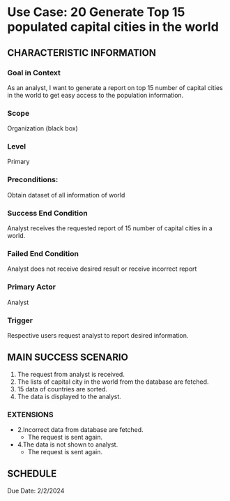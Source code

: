 
# Use Case: 20	Generate Top 15 populated capital cities in the world

## CHARACTERISTIC INFORMATION
### Goal in Context
As an analyst, I want to generate a report on top 15 number of capital cities in the world to get easy access to the population information.

### Scope
Organization (black box)
### Level
Primary
### Preconditions:
Obtain dataset of all information of world
### Success End Condition
Analyst receives the requested report of 15  number of capital cities in a world.
### Failed End Condition
Analyst does not receive desired result or receive incorrect report

### Primary Actor
Analyst
### Trigger
Respective users request analyst to report desired information.

## MAIN SUCCESS SCENARIO
1.  The request from analyst is received.
2.  The lists of capital city in the world from the database are fetched.
3.  15 data of countries are sorted.
4.  The data is displayed to the analyst.


### EXTENSIONS
- 2.Incorrect data from database are fetched.
   - The request is sent again.
- 4.The data is not shown to analyst.
   - The request is sent again.

## SCHEDULE
Due Date: 2/2/2024


